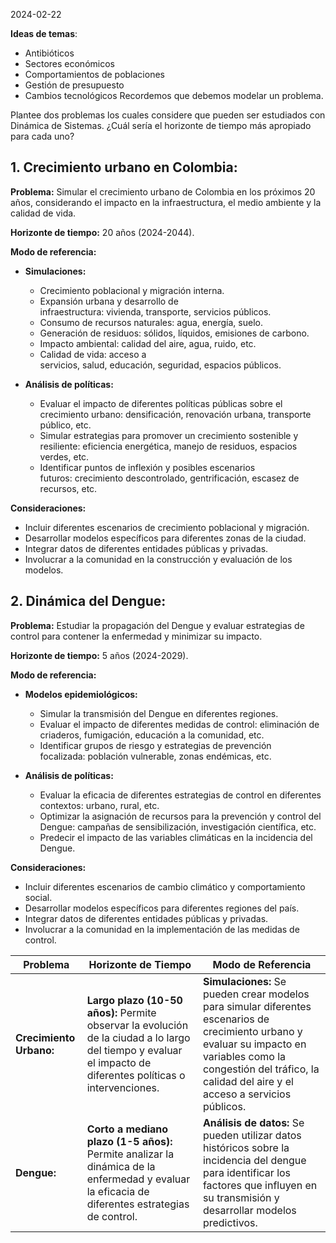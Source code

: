 2024-02-22

**Ideas de temas**:
- Antibióticos
- Sectores económicos
- Comportamientos de poblaciones
- Gestión de presupuesto
- Cambios tecnológicos
Recordemos que debemos modelar un problema.

Plantee dos problemas los cuales considere que pueden ser estudiados con Dinámica de Sistemas. ¿Cuál sería el horizonte de tiempo más apropiado para cada uno?

## 1. Crecimiento urbano en Colombia:

**Problema:** Simular el crecimiento urbano de Colombia en los próximos 20 años, considerando el impacto en la infraestructura, el medio ambiente y la calidad de vida.

**Horizonte de tiempo:** 20 años (2024-2044).

**Modo de referencia:**

- **Simulaciones:**
    
    - Crecimiento poblacional y migración interna.
    - Expansión urbana y desarrollo de infraestructura: vivienda, transporte, servicios públicos.
    - Consumo de recursos naturales: agua, energía, suelo.
    - Generación de residuos: sólidos, líquidos, emisiones de carbono.
    - Impacto ambiental: calidad del aire, agua, ruido, etc.
    - Calidad de vida: acceso a servicios, salud, educación, seguridad, espacios públicos.
    
- **Análisis de políticas:**
    
    - Evaluar el impacto de diferentes políticas públicas sobre el crecimiento urbano: densificación, renovación urbana, transporte público, etc.
    - Simular estrategias para promover un crecimiento sostenible y resiliente: eficiencia energética, manejo de residuos, espacios verdes, etc.
    - Identificar puntos de inflexión y posibles escenarios futuros: crecimiento descontrolado, gentrificación, escasez de recursos, etc.
    

**Consideraciones:**

- Incluir diferentes escenarios de crecimiento poblacional y migración.
- Desarrollar modelos específicos para diferentes zonas de la ciudad.
- Integrar datos de diferentes entidades públicas y privadas.
- Involucrar a la comunidad en la construcción y evaluación de los modelos.

## 2. Dinámica del Dengue:

**Problema:** Estudiar la propagación del Dengue y evaluar estrategias de control para contener la enfermedad y minimizar su impacto.

**Horizonte de tiempo:** 5 años (2024-2029).

**Modo de referencia:**

- **Modelos epidemiológicos:**
    
    - Simular la transmisión del Dengue en diferentes regiones.
    - Evaluar el impacto de diferentes medidas de control: eliminación de criaderos, fumigación, educación a la comunidad, etc.
    - Identificar grupos de riesgo y estrategias de prevención focalizada: población vulnerable, zonas endémicas, etc.
    
- **Análisis de políticas:**
    
    - Evaluar la eficacia de diferentes estrategias de control en diferentes contextos: urbano, rural, etc.
    - Optimizar la asignación de recursos para la prevención y control del Dengue: campañas de sensibilización, investigación científica, etc.
    - Predecir el impacto de las variables climáticas en la incidencia del Dengue.
    

**Consideraciones:**

- Incluir diferentes escenarios de cambio climático y comportamiento social.
- Desarrollar modelos específicos para diferentes regiones del país.
- Integrar datos de diferentes entidades públicas y privadas.
- Involucrar a la comunidad en la implementación de las medidas de control.


| Problema | Horizonte de Tiempo | Modo de Referencia |
|---|---|---|
| **Crecimiento Urbano:** | **Largo plazo (10-50 años):** Permite observar la evolución de la ciudad a lo largo del tiempo y evaluar el impacto de diferentes políticas o intervenciones. | **Simulaciones:** Se pueden crear modelos para simular diferentes escenarios de crecimiento urbano y evaluar su impacto en variables como la congestión del tráfico, la calidad del aire y el acceso a servicios públicos. |
| **Dengue:** | **Corto a mediano plazo (1-5 años):** Permite analizar la dinámica de la enfermedad y evaluar la eficacia de diferentes estrategias de control. | **Análisis de datos:** Se pueden utilizar datos históricos sobre la incidencia del dengue para identificar los factores que influyen en su transmisión y desarrollar modelos predictivos. |
